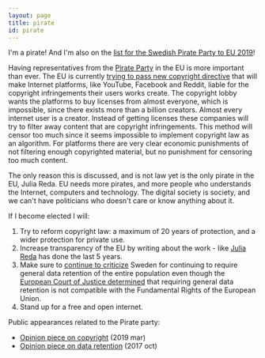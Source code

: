 ```yaml
---
layout: page
title: pirate
id: pirate
---
```


I'm a pirate! And I'm also on the [list for the Swedish Pirate Party to EU 2019](https://www.mynewsdesk.com/se/pressreleases/piratpartiet-presenterar-sin-kandidatlista-foer-europaparlamentsvalet-2019-2826209)!

Having representatives from the [Pirate Party](https://www.piratpartiet.se/) in the EU is more important than ever. The EU is currently [trying to pass new copyright directive](https://juliareda.eu/eu-copyright-reform/) that will make Internet platforms, like YouTube, Facebook and Reddit, liable for the copyright infringements their users works create. The copyright lobby wants the platforms to buy licenses from almost everyone, which is impossible, since there exists more than a billion creators. Almost every internet user is a creator. Instead of getting licenses these companies will try to filter away content that are copyright infringements. This method will censor too much since it seems impossible to implement copyright law as an algorithm. For platforms there are very clear economic punishments of not filtering enough copyrighted material, but no punishment for censoring too much content.

The only reason this is discussed, and is not law yet is the only pirate in the EU, Julia Reda. EU needs more pirates, and more people who understands the Internet, computers and technology. The digital society is society, and we can't have politicians who doesn't care or know anything about it.

If I become elected I will:
1. Try to reform copyright law: a maximum of 20 years of protection, and a wider protection for private use.
2. Increase transparency of the EU by writing about the work - like [Julia Reda](https://juliareda.eu) has done the last 5 years.
3. Make sure to [continue to criticize](https://computersweden.idg.se/2.2683/1.691385/datalagringsutredning) Sweden for continuing to require general data retention of the entire population even though the [European Court of Justice determined](http://curia.europa.eu/juris/document/document.jsf?text=&docid=186492&pageIndex=0&doclang=EN&mode=req&dir=&occ=first&part=1&cid=513449) that requiring general data retention is not compatible with the Fundamental Rights of the European Union.
4. Stand up for a free and open internet.

Public appearances related to the Pirate party:
- [Opinion piece on copyright](https://computersweden.idg.se/2.2683/1.716324/upphovsratten-ar-en-skam-for-demokratin) (2019 mar)
- [Opinion piece on data retention](https://computersweden.idg.se/2.2683/1.691385/datalagringsutredning) (2017 oct)
